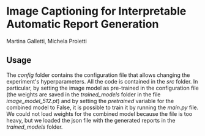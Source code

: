 # Image Captioning for Interpretable Automatic Report Generation
Martina Galletti, Michela Proietti

## Usage
The _config_ folder contains the configuration file that allows changing the experiment's hyperparameters.
All the code is contained in the _src_ folder.
In particular, by setting the image model as pre-trained in the configuration file (the weights are saved in the _trained_models_ folder in the file
_image_model_512.pt_) and by setting the _pretrained_ variable for the combined model to False, it is possible to train it by running the _main.py_ file.
We could not load weights for the combined model because the file is too heavy, but we loaded the json file with the generated reports in the _trained_models_
folder.
